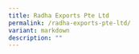 ```yaml
---
title: Radha Exports Pte Ltd
permalink: /radha-exports-pte-ltd/
variant: markdown
description: ""
---
```

